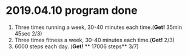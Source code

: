 # 2019.04.10 program done


 
1. Three times running a week, 30-40 minutes each time.(**Get!** 35min 45sec 2/3)
2. Three times fitness a week, 30-40 minutes each time.(**Get!** 2/3)
3. 6000 steps each day. (**Get!** ** 17006 steps** 3/7)
